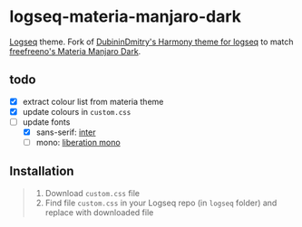 # logseq-materia-manjaro-dark

[Logseq](https://github.com/logseq/logseq) theme. Fork of [DubininDmitry's Harmony theme for logseq](https://github.com/DubininDmitry/Harmony-theme-for-Logseq) to match [freefreeno's Materia Manjaro Dark](https://github.com/freefreeno/Materia-Manjaro-Dark).

## todo
- [x] extract colour list from materia theme
- [x] update colours in `custom.css`
- [ ] update fonts
	- [x] sans-serif: [inter](https://rsms.me/inter/)
	- [ ] mono: [liberation mono](https://www.fontsquirrel.com/fonts/Liberation-Mono)

## Installation

> 1. Download `custom.css` file
> 2. Find file `custom.css` in your Logseq repo (in `logseq` folder) and replace with downloaded file
